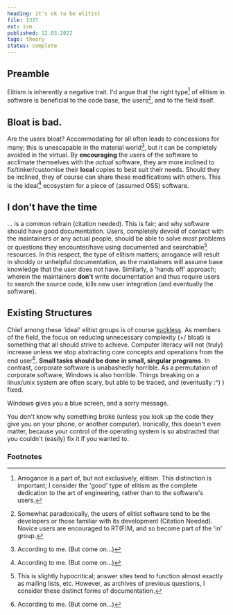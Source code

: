 ```yaml
---
heading: it's ok to be elitist
file: 1337
ext: ism
published: 12.03.2022 
tags: theory
status: complete
---
```


## Preamble
Elitism is inherently a negative trait. I'd argue that the right type[^1] of elitism in software is beneficial to the code base, the users[^2], and to the field itself.

## Bloat is bad. 
Are the users bloat? Accommodating for all often leads to concessions for many; this is unescapable in the material world[^3], but it can be completely avoided in the virtual. By **encouraging** the users of the software to acclimate themselves with the *actual* software, they are more inclined to fix/tinker/customise their **local** copies to best suit their needs. Should they be inclined, they of course can share these modifications with others. This is the ideal[^3] ecosystem for a piece of (assumed OSS) software.

## I don't have the time
... is a common refrain (citation needed). This is fair; and why software should have good documentation. Users, completely devoid of contact with the maintainers or any actual people, should be able to solve *most* problems or questions they encounter/have using documented and searchable[^4] resources. In this respect, the type of elitism matters; arrogance will result in shoddy or unhelpful documentation, as the maintainers will assume base knowledge that the user does not have. Similarly, a 'hands off' approach; wherein the maintainers **don't** write documentation and thus require users to search the source code, kills new user integration (and eventually the software).

## Existing Structures
Chief among these 'ideal' elitist groups is of course [suckless](https://suckless.org/philosophy). As members of the field, the focus on reducing unnecessary complexity (+/ bloat) is something that all should strive to achieve. Computer literacy will not (truly) increase unless we stop abstracting core concepts and operations from the end user[^3]. **Small tasks should be done in small, singular programs**. In contrast, corporate software is unabashedly horrible. As a permutation of corporate software, Windows is also horrible. Things breaking on a linux/unix system are often scary, but able to be traced, and (eventually :^) ) fixed. 

Windows gives you a blue screen, and a sorry message. 

You don't know why something broke (unless you look up the code they give you on your phone, or another computer). Ironically, this doesn't even matter, because your control of the operating system is so abstracted that you couldn't (easily) fix it if you wanted to.

### Footnotes
[^1]: Arrogance is a part of, but not exclusively, elitism. This distinction is important; I consider the 'good' type of elitism as the complete dedication to the art of engineering, rather than to the software's users.
[^2]: Somewhat paradoxically, the users of elitist software tend to be the developers or those familiar with its development (Citation Needed). Novice users are encouraged to RT(F)M, and so become part of the 'in' group.
[^3]: According to me. (But come on...)
[^4]: This is slightly hypocritical; answer sites tend to function almost exactly as mailing lists, etc. However, as archives of previous questions, I consider these distinct forms of documentation.
